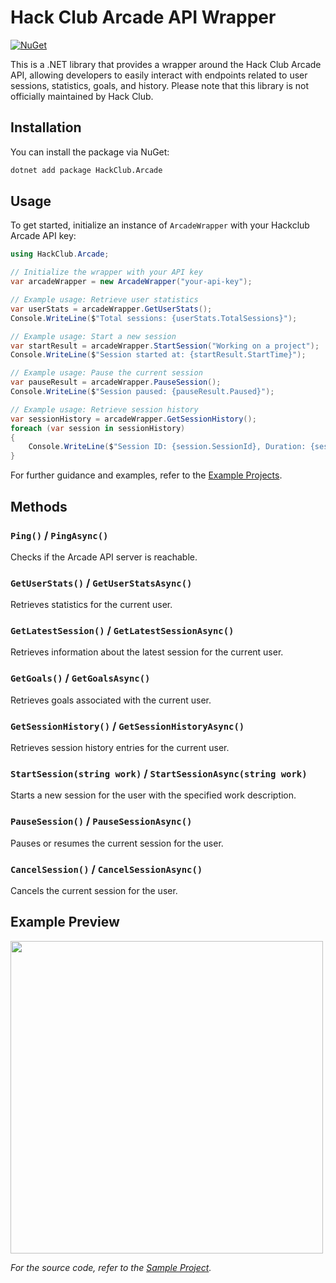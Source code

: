# Hack Club Arcade API Wrapper

[![NuGet](https://img.shields.io/nuget/v/HackClub.Arcade.svg?label=NuGet)](https://www.nuget.org/packages/HackClub.Arcade/1.0.3)

This is a .NET library that provides a wrapper around the Hack Club Arcade API, allowing developers to easily interact with endpoints related to user sessions, statistics, goals, and history. Please note that this library is not officially maintained by Hack Club.

## Installation

You can install the package via NuGet:

```bash
dotnet add package HackClub.Arcade
```

## Usage

To get started, initialize an instance of `ArcadeWrapper` with your Hackclub Arcade API key:

```csharp
using HackClub.Arcade;

// Initialize the wrapper with your API key
var arcadeWrapper = new ArcadeWrapper("your-api-key");

// Example usage: Retrieve user statistics
var userStats = arcadeWrapper.GetUserStats();
Console.WriteLine($"Total sessions: {userStats.TotalSessions}");

// Example usage: Start a new session
var startResult = arcadeWrapper.StartSession("Working on a project");
Console.WriteLine($"Session started at: {startResult.StartTime}");

// Example usage: Pause the current session
var pauseResult = arcadeWrapper.PauseSession();
Console.WriteLine($"Session paused: {pauseResult.Paused}");

// Example usage: Retrieve session history
var sessionHistory = arcadeWrapper.GetSessionHistory();
foreach (var session in sessionHistory)
{
    Console.WriteLine($"Session ID: {session.SessionId}, Duration: {session.Duration}");
}
```
For further guidance and examples, refer to the [Example Projects](https://github.com/bora-sy/ArcadeWrapperCSharp/tree/main/Examples).

## Methods

### `Ping()` / `PingAsync()`

Checks if the Arcade API server is reachable.

### `GetUserStats()` / `GetUserStatsAsync()`

Retrieves statistics for the current user.

### `GetLatestSession()` / `GetLatestSessionAsync()`

Retrieves information about the latest session for the current user.

### `GetGoals()` / `GetGoalsAsync()`

Retrieves goals associated with the current user.

### `GetSessionHistory()` / `GetSessionHistoryAsync()`

Retrieves session history entries for the current user.

### `StartSession(string work)` / `StartSessionAsync(string work)`

Starts a new session for the user with the specified work description.

### `PauseSession()` / `PauseSessionAsync()`

Pauses or resumes the current session for the user.

### `CancelSession()` / `CancelSessionAsync()`

Cancels the current session for the user.


## Example Preview

<img src="https://github.com/user-attachments/assets/9c70aa6f-87ed-4584-bbb4-f795501579a3" width="500">

*For the source code, refer to the [Sample Project](https://github.com/bora-sy/ArcadeWrapperCSharp/tree/main/Example/Sample).*
